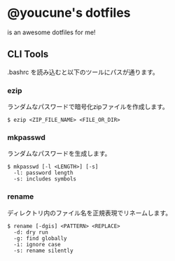 # @youcune's dotfiles

is an awesome dotfiles for me!

## CLI Tools

.bashrc を読み込むと以下のツールにパスが通ります。

### ezip

ランダムなパスワードで暗号化zipファイルを作成します。

```
$ ezip <ZIP_FILE_NAME> <FILE_OR_DIR>
```

### mkpasswd

ランダムなパスワードを生成します。

```
$ mkpasswd [-l <LENGTH>] [-s]
  -l: password length
  -s: includes symbols
```

### rename

ディレクトリ内のファイル名を正規表現でリネームします。

```
$ rename [-dgis] <PATTERN> <REPLACE>
  -d: dry run
  -g: find globally
  -i: ignore case
  -s: rename silently
```
